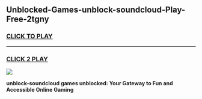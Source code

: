 
## Unblocked-Games-unblock-soundcloud-Play-Free-2tgny
<h3>
<a href="https://premium76.site?title=unblock-soundcloud&ref=23A">CLICK TO PLAY</a></h3>
<hr>

<h3>
<a href="https://premium76.site?title=unblock-soundcloud&ref=23A">CLICK 2 PLAY</a>
  
</h3>

<a href="https://premium76.site?title=unblock-soundcloud&ref=23A"><img src="https://clearcache.store/games.png"></a>


**unblock-soundcloud games unblocked: Your Gateway to Fun and Accessible Online Gaming**
